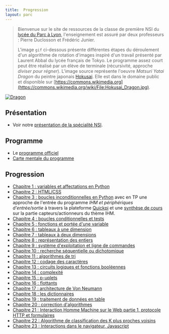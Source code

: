 ```yaml
---
title:  Progression
layout: parc
---
```



> Bienvenue sur le site de ressources de la classe de première NSI du [lycée du Parc à Lyon](https://lyceeduparc.fr/ldp/), l'enseignement est assuré par deux professeurs : Pierre Duclosson et Frédéric Junier.
> 
>L'image `gif` ci-dessous présente  différentes étapes du déroulement d'un algorithme de rotation d'images inspiré d'un travail présenté par Laurent Abbal du lycée français de Tokyo. Le  programme assez court peut être réalisé par un élève  de terminale (récursivité, approche _diviser pour régner_).
>L'image source représente l'oeuvre _Matsuri Yatai Dragon_ du peintre japonais [Hokusai](https://en.wikipedia.org/wiki/en:Hokusai). Elle est dans le domaine public et disponible sur [https://commons.wikimedia.org](https://commons.wikimedia.org/wiki/File:Hokusai_Dragon.jpg).

[![Dragon](assets/rotation-dragon-2.gif "dragon-hokusai")](https://commons.wikimedia.org/wiki/File:Hokusai_Dragon.jpg)


## Présentation

* Voir notre [présentation de la spécialité NSI](presentation_parc_2021/presentation_spe_nsi.html).

## Programme 

* Le  [programme officiel](Programme/PPL18_Numerique-sciences-informatiques_SPE_1eGen_1025707.pdf)
* [Carte mentale du programme](Programme/PremièreNSI.jpg)



## Progression


* [Chapitre 1 : variables et affectations en Python](chapitre1.md)
* [Chapitre 2 : HTML/CSS](chapitre2.md)
* [Chapitre 3 : boucles inconditionnelles en Python](chapitre3.md) avec en TP une approche de l'entrée du programme _IHM et périphériques d'entrée/sortie_ à travers la plateforme [Quickpi](https://amazon.quick-pi.org/) et une [synthèse de cours](IHM-peripheriques/NSI-IHM-Cours2020V1.pdf) sur la partie capteurs/actionneurs du thème IHM.
* [Chapitre 4 : boucles conditionnelles et tests](chapitre4.md)
* [Chapitre 5 : fonctions et portée d'une variable](chapitre5.md)
* [Chapitre 6 : tableaux à une dimension](chapitre6.md)
* [Chapitre 7 : tableaux à deux dimensions](chapitre7.md)
* [Chapitre 8 : représentation des entiers](chapitre8.md)
* [Chapitre 9 : système d'exploitation et ligne de commandes](chapitre9.md)
* [Chapitre 10 : recherche séquentielle ou dichotomique](chapitre10.md)
* [Chapitre 11 : algorithmes de tri](chapitre11.md)
* [Chapitre 12 : codage des caractères](chapitre12.md)
* [Chapitre 13 : circuits logiques et fonctions booléennes](chapitre13.md)
* [Chapitre 14 : complexité](chapitre14.md)
* [Chapitre 15 : p-uplets](chapitre15.md)
* [Chapitre 16 : flottants](chapitre16.md)
* [Chapitre 17 : architecture de Von Neumann](chapitre17.md)
* [Chapitre 18 : les dictionnaires](chapitre18.md)
* [Chapitre 19 : traitement de données en table](chapitre19.md)
* [Chapitre 20 : correction d'algorithmes](chapitre20.md)
* [Chapitre 21 : Interaction Homme Machine sur le Web partie 1, protocole HTTP et formulaires](chapitre21.md)
* [Chapitre 22 : Algorithme de classification des K plus proches voisins](chapitre22.md)  
* [Chapitre 23 : Interactions dans le navigateur, Javascript](chapitre23.md)  